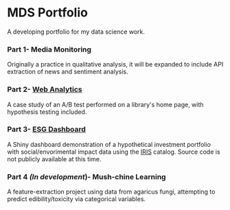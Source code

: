 # MDS Portfolio
A developing portfolio for my data science work.

### Part 1- Media Monitoring
Originally a practice in qualitative analysis, it will be expanded to include API extraction of news and sentiment analysis.
### Part 2- [Web Analytics](https://github.com/MDshuey/Portfolio/blob/master/Assembled%20Portfolio/AB_Test_Case_Study.pdf)
A case study of an A/B test performed on a library's home page, with hypothesis testing included.
### Part 3- [ESG Dashboard](https://mdshuey.shinyapps.io/ESGdashDemo/)
A Shiny dashboard demonstration of a hypothetical investment portfolio with social/envorimental impact data using the [IRIS](iris.thegiin.org) catalog.
Source code is not publicly available at this time.


### Part 4 *(In development*)- Mush-chine Learning

A feature-extraction project using data from agaricus fungi, attempting to predict edibility/toxicity via categorical variables.
